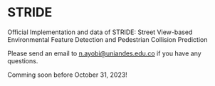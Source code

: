 # STRIDE
Official Implementation and data of STRIDE: Street View-based Environmental Feature Detection and Pedestrian Collision Prediction

Please send an email to n.ayobi@uniandes.edu.co if you have any questions.

Comming soon before October 31, 2023!
